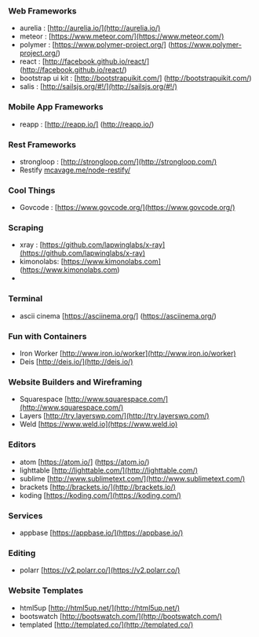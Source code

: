### Web Frameworks
* aurelia : [http://aurelia.io/](http://aurelia.io/)
* meteor  : [https://www.meteor.com/](https://www.meteor.com/)
* polymer : [https://www.polymer-project.org/] (https://www.polymer-project.org/)
* react   : [http://facebook.github.io/react/] (http://facebook.github.io/react/)
* bootstrap ui kit : [http://bootstrapuikit.com/] (http://bootstrapuikit.com/)
* salis : [http://sailsjs.org/#!/](http://sailsjs.org/#!/)
 
### Mobile App Frameworks
* reapp   : [http://reapp.io/] (http://reapp.io/)

### Rest Frameworks
* strongloop  : [http://strongloop.com/](http://strongloop.com/)
* Restify [mcavage.me/node-restify/](mcavage.me/node-restify/)

### Cool Things
* Govcode : [https://www.govcode.org/](https://www.govcode.org/)

### Scraping
* xray : [https://github.com/lapwinglabs/x-ray](https://github.com/lapwinglabs/x-ray)
* kimonolabs: [https://www.kimonolabs.com] (https://www.kimonolabs.com)
* 
### Terminal
* ascii cinema [https://asciinema.org/] (https://asciinema.org/)

### Fun with Containers
* Iron Worker [http://www.iron.io/worker](http://www.iron.io/worker)
* Deis [http://deis.io/](http://deis.io/)

### Website Builders and Wireframing
* Squarespace [http://www.squarespace.com/](http://www.squarespace.com/)
* Layers [http://try.layerswp.com/](http://try.layerswp.com/)
* Weld [https://www.weld.io](https://www.weld.io)

### Editors
* atom [https://atom.io/] (https://atom.io/)
* lighttable [http://lighttable.com/](http://lighttable.com/)
* sublime [http://www.sublimetext.com/](http://www.sublimetext.com/)
* brackets [http://brackets.io/](http://brackets.io/)
* koding [https://koding.com/](https://koding.com/)

### Services
* appbase [https://appbase.io/](https://appbase.io/)

### Editing
* polarr [https://v2.polarr.co/](https://v2.polarr.co/)

### Website Templates
* html5up [http://html5up.net/](http://html5up.net/)
* bootswatch [http://bootswatch.com/](http://bootswatch.com/)
* templated [http://templated.co/](http://templated.co/)
